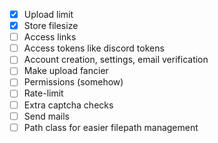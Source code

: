 - [x] Upload limit
- [x] Store filesize
- [ ] Access links
- [ ] Access tokens like discord tokens
- [ ] Account creation, settings, email verification
- [ ] Make upload fancier
- [ ] Permissions (somehow)
- [ ] Rate-limit
- [ ] Extra captcha checks
- [ ] Send mails
- [ ] Path class for easier filepath management